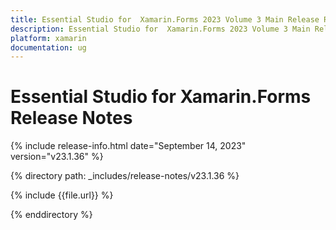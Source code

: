 ```yaml
---
title: Essential Studio for  Xamarin.Forms 2023 Volume 3 Main Release Release Notes  
description: Essential Studio for  Xamarin.Forms 2023 Volume 3 Main Release Release Notes  
platform: xamarin
documentation: ug
---
```


# Essential Studio for  Xamarin.Forms  Release Notes  

{% include release-info.html date="September 14, 2023"  version="v23.1.36" %} 

{% directory path: _includes/release-notes/v23.1.36 %}

{% include {{file.url}} %}

{% enddirectory %}